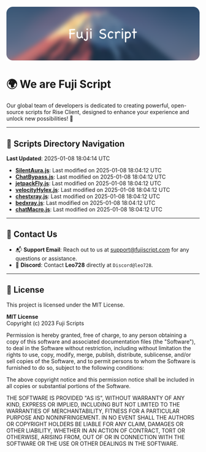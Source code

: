 ![Banner](.github/b.webp)

# 🌍 **We are Fuji Script**

Our global team of developers is dedicated to creating powerful, open-source scripts for Rise Client, designed to enhance your experience and unlock new possibilities! 🌟

---
<!-- SCRIPTS_NAVIGATION_START -->
## 📂 **Scripts Directory Navigation**

**Last Updated**: 2025-01-08 18:04:14 UTC

- **[SilentAura.js](scripts/SilentAura.js)**: Last modified on 2025-01-08 18:04:12 UTC
- **[ChatBypass.js](scripts/ChatBypass.js)**: Last modified on 2025-01-08 18:04:12 UTC
- **[jetpackFly.js](scripts/jetpackFly.js)**: Last modified on 2025-01-08 18:04:12 UTC
- **[velocityHylex.js](scripts/velocityHylex.js)**: Last modified on 2025-01-08 18:04:12 UTC
- **[chestxray.js](scripts/chestxray.js)**: Last modified on 2025-01-08 18:04:12 UTC
- **[bedxray.js](scripts/bedxray.js)**: Last modified on 2025-01-08 18:04:12 UTC
- **[chatMacro.js](scripts/chatMacro.js)**: Last modified on 2025-01-08 18:04:12 UTC

<!-- SCRIPTS_NAVIGATION_END -->

---

## 💬 **Contact Us**  
- 📬 **Support Email**: Reach out to us at [support@fujiscript.com](mailto:support@fujiscript.com) for any questions or assistance.  
- 💬 **Discord**: Contact **Leo728** directly at `Discord@leo728`.

---

## 📜 **License**

This project is licensed under the MIT License.  

**MIT License**  
Copyright (c) 2023 Fuji Scripts  

Permission is hereby granted, free of charge, to any person obtaining a copy of this software and associated documentation files (the "Software"), to deal in the Software without restriction, including without limitation the rights to use, copy, modify, merge, publish, distribute, sublicense, and/or sell copies of the Software, and to permit persons to whom the Software is furnished to do so, subject to the following conditions:  

The above copyright notice and this permission notice shall be included in all copies or substantial portions of the Software.  

THE SOFTWARE IS PROVIDED "AS IS", WITHOUT WARRANTY OF ANY KIND, EXPRESS OR IMPLIED, INCLUDING BUT NOT LIMITED TO THE WARRANTIES OF MERCHANTABILITY, FITNESS FOR A PARTICULAR PURPOSE AND NONINFRINGEMENT. IN NO EVENT SHALL THE AUTHORS OR COPYRIGHT HOLDERS BE LIABLE FOR ANY CLAIM, DAMAGES OR OTHER LIABILITY, WHETHER IN AN ACTION OF CONTRACT, TORT OR OTHERWISE, ARISING FROM, OUT OF OR IN CONNECTION WITH THE SOFTWARE OR THE USE OR OTHER DEALINGS IN THE SOFTWARE.  
